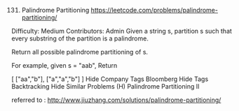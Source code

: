 131. Palindrome Partitioning
https://leetcode.com/problems/palindrome-partitioning/

Difficulty: Medium
Contributors: Admin
Given a string s, partition s such that every substring of the partition is a palindrome.

Return all possible palindrome partitioning of s.

For example, given s = "aab",
Return

[
  ["aa","b"],
  ["a","a","b"]
]
Hide Company Tags Bloomberg
Hide Tags Backtracking
Hide Similar Problems (H) Palindrome Partitioning II

referred to : http://www.jiuzhang.com/solutions/palindrome-partitioning/
